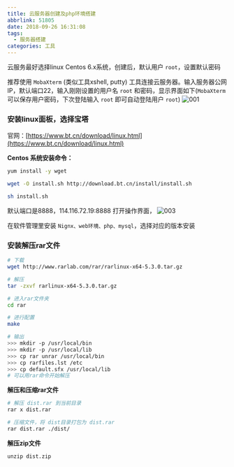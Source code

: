 ```yaml
---
title: 云服务器创建及php环境搭建
abbrlink: 51805
date: 2018-09-26 16:31:08
tags:
  - 服务器搭建
categories: 工具
---
```


云服务最好选择linux Centos 6.x系统，创建后，默认用户 `root`，设置默认密码

推荐使用 `MobaXterm` (类似工具xshell, putty) 工具连接云服务器。输入服务器公网IP，默认端口22，输入刚刚设置的用户名 `root` 和密码，显示界面如下(`MobaXterm`可以保存用户密码，下次登陆输入 `root` 即可自动登陆用户 `root`)
![001](51805/001.png)

### 安装linux面板，选择宝塔
官网：[https://www.bt.cn/download/linux.html](https://www.bt.cn/download/linux.html)

__Centos 系统安装命令：__
```bash
yum install -y wget

wget -O install.sh http://download.bt.cn/install/install.sh

sh install.sh
```

默认端口是8888，114.116.72.19:8888 打开操作界面，
![003](51805/003.png)

在软件管理里安装 `Nignx、web环境、php、mysql`，选择对应的版本安装

### 安装解压rar文件
```bash
# 下载
wget http://www.rarlab.com/rar/rarlinux-x64-5.3.0.tar.gz

# 解压
tar -zxvf rarlinux-x64-5.3.0.tar.gz

# 进入rar文件夹
cd rar

# 进行配置　
make

# 输出
>>> mkdir -p /usr/local/bin
>>> mkdir -p /usr/local/lib
>>> cp rar unrar /usr/local/bin
>>> cp rarfiles.lst /etc
>>> cp default.sfx /usr/local/lib
# 可以用rar命令开始解压
```

__解压和压缩rar文件__
```bash
# 解压 dist.rar 到当前目录
rar x dist.rar

# 压缩文件，将 dist目录打包为 dist.rar
rar dist.rar ./dist/
```
__解压zip文件__
```
unzip dist.zip
```
